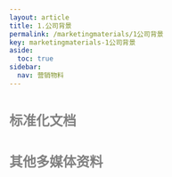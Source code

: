```yaml
---
layout: article
title: 1.公司背景
permalink: /marketingmaterials/1公司背景
key: marketingmaterials-1公司背景
aside:
  toc: true
sidebar:
  nav: 营销物料
---
```



<bro/><bro/>

# <font size="5" color="gray">标准化文档</font>

# <font size="5" color="gray">其他多媒体资料</font>

